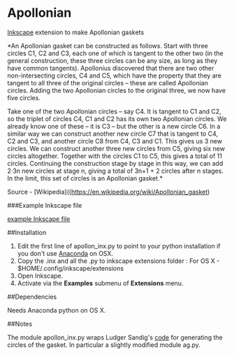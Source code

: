 # Apollonian

[Inkscape](https://inkscape.org/en/) extension to make Apollonian gaskets

*An Apollonian gasket can be constructed as follows. Start with three circles C1, C2 and C3, each one of which is tangent to the other two (in the general construction, these three circles can be any size, as long as they have common tangents). Apollonius discovered that there are two other non-intersecting circles, C4 and C5, which have the property that they are tangent to all three of the original circles – these are called Apollonian circles. Adding the two Apollonian circles to the original three, we now have five circles. 

Take one of the two Apollonian circles – say C4. It is tangent to C1 and C2, so the triplet of circles C4, C1 and C2 has its own two Apollonian circles. We already know one of these – it is C3 – but the other is a new circle C6.
In a similar way we can construct another new circle C7 that is tangent to C4, C2 and C3, and another circle C8 from C4, C3 and C1. This gives us 3 new circles. We can construct another three new circles from C5, giving six new circles altogether. Together with the circles C1 to C5, this gives a total of 11 circles.
Continuing the construction stage by stage in this way, we can add 2·3n new circles at stage n, giving a total of 3n+1 + 2 circles after n stages. In the limit, this set of circles is an Apollonian gasket.*

Source - [Wikipedia]((https://en.wikipedia.org/wiki/Apollonian_gasket)


###Example Inkscape file

[example Inkscape file](https://github.com/macbuse/Apollonian/blob/master/apollonian.svg)


##Installation 

1. Edit the first line of apollon_inx.py to point to your python installation if you don't use [Anaconda](https://www.continuum.io/downloads) on OSX.
1. Copy the .inx and all the .py to  inkscape extensions folder :
For OS X - $HOME/.config/inkscape/extensions
1. Open Inkscape. 
1. Activate via the **Examples** submenu of **Extensions** menu.

##Dependencies

Needs Anaconda python on OS X.

##Notes

The module apollon_inx.py wraps Ludger Sandig's 
[code](https://lsandig.org/blog/2014/08/apollon-python/)
for generating the circles of the gasket.
In particular a slightly modified module ag.py.
